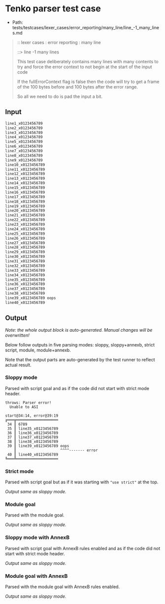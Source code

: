 # Tenko parser test case

- Path: tests/testcases/lexer_cases/error_reporting/many_line/line_-1_many_lines.md

> :: lexer cases : error reporting : many line
>
> ::> line -1 many lines
>
> This test case deliberately contains many lines with many contents to try and force the error context to not begin at the start of the input code
>
> 
>
> If the fullErrorContext flag is false then the code will try to get a frame of the 100 bytes before and 100 bytes after the error range.
>
> 
>
> So all we need to do is pad the input a bit.

## Input

`````js
line1_x0123456789
line2_x0123456789
line3_x0123456789
line4_x0123456789
line5_x0123456789
line6_x0123456789
line7_x0123456789
line8_x0123456789
line9_x0123456789
line10_x0123456789
line11_x0123456789
line12_x0123456789
line13_x0123456789
line14_x0123456789
line15_x0123456789
line16_x0123456789
line17_x0123456789
line18_x0123456789
line19_x0123456789
line20_x0123456789
line21_x0123456789
line22_x0123456789
line23_x0123456789
line24_x0123456789
line25_x0123456789
line26_x0123456789
line27_x0123456789
line28_x0123456789
line29_x0123456789
line30_x0123456789
line31_x0123456789
line32_x0123456789
line33_x0123456789
line34_x0123456789
line35_x0123456789
line36_x0123456789
line37_x0123456789
line38_x0123456789
line39_x0123456789 oops
line40_x0123456789
`````

## Output

_Note: the whole output block is auto-generated. Manual changes will be overwritten!_

Below follow outputs in five parsing modes: sloppy, sloppy+annexb, strict script, module, module+annexb.

Note that the output parts are auto-generated by the test runner to reflect actual result.

### Sloppy mode

Parsed with script goal and as if the code did not start with strict mode header.

`````
throws: Parser error!
  Unable to ASI

start@34:14, error@39:19
╔═══╦═══════════════════
 34 ║ 6789
 35 ║ line35_x0123456789
 36 ║ line36_x0123456789
 37 ║ line37_x0123456789
 38 ║ line38_x0123456789
 39 ║ line39_x0123456789 oops
    ║                    ^^^^------- error
 40 ║ line40_x0123456789
╚═══╩═══════════════════

`````

### Strict mode

Parsed with script goal but as if it was starting with `"use strict"` at the top.

_Output same as sloppy mode._

### Module goal

Parsed with the module goal.

_Output same as sloppy mode._

### Sloppy mode with AnnexB

Parsed with script goal with AnnexB rules enabled and as if the code did not start with strict mode header.

_Output same as sloppy mode._

### Module goal with AnnexB

Parsed with the module goal with AnnexB rules enabled.

_Output same as sloppy mode._
